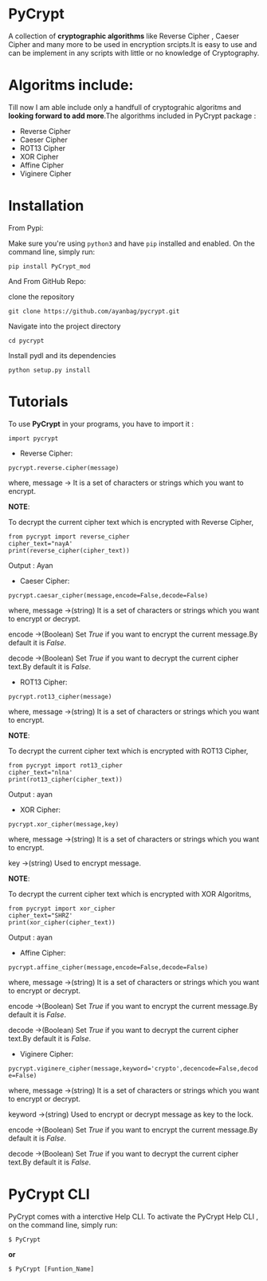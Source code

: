 # PyCrypt

A collection of **cryptographic algorithms** like Reverse Cipher , Caeser Cipher and many more to be used in encryption srcipts.It is easy to use and can be implement in any scripts with little or no knowledge of Cryptography.

# Algoritms include:

Till now I am able include only a handfull of cryptograhic algoritms and **looking forward to add more**.The algorithms included in PyCrypt package :
* Reverse Cipher
* Caeser Cipher
* ROT13 Cipher
* XOR Cipher
* Affine Cipher
* Viginere Cipher

# Installation

From Pypi:

Make sure you're using `python3` and have `pip` installed and enabled. On the command line, simply run:

`pip install PyCrypt_mod`

And From GitHub Repo:

clone the repository

`git clone https://github.com/ayanbag/pycrypt.git`

Navigate into the project directory

`cd pycrypt`

Install pydl and its dependencies

`python setup.py install`


# Tutorials

To use **PyCrypt** in your programs, you have to import it : 

`import pycrypt`


* Reverse Cipher:

`pycrypt.reverse.cipher(message)`

where, message -> It is a set of characters or strings which you want to encrypt.

**NOTE**:

To decrypt the current cipher text which is encrypted with Reverse Cipher,

~~~~
from pycrypt import reverse_cipher
cipher_text="nayA'
print(reverse_cipher(cipher_text))
~~~~
Output : Ayan

* Caeser Cipher:

`pycrypt.caesar_cipher(message,encode=False,decode=False)`

where, message ->(string) It is a set of characters or strings which you want to encrypt or decrypt.

encode ->(Boolean) Set *True* if you want to encrypt the current message.By default it is *False*.

decode ->(Boolean) Set *True* if you want to decrypt the current cipher text.By default it is *False*.

* ROT13 Cipher:

`pycrypt.rot13_cipher(message)`

where, message ->(string) It is a set of characters or strings which you want to encrypt.

**NOTE**:

To decrypt the current cipher text which is encrypted with ROT13 Cipher,

~~~~
from pycrypt import rot13_cipher
cipher_text="nlna'
print(rot13_cipher(cipher_text))
~~~~
Output : ayan

* XOR Cipher:

`pycrypt.xor_cipher(message,key)`

where, message ->(string) It is a set of characters or strings which you want to encrypt.

key ->(string) Used to encrypt message.

**NOTE**:

To decrypt the current cipher text which is encrypted with XOR Algoritms,

~~~~
from pycrypt import xor_cipher
cipher_text="SHRZ'
print(xor_cipher(cipher_text))
~~~~
Output : ayan

* Affine Cipher:

`pycrypt.affine_cipher(message,encode=False,decode=False)`

where, message ->(string) It is a set of characters or strings which you want to encrypt or decrypt.

encode ->(Boolean) Set *True* if you want to encrypt the current message.By default it is *False*.

decode ->(Boolean) Set *True* if you want to decrypt the current cipher text.By default it is *False*.

* Viginere Cipher:

`pycrypt.viginere_cipher(message,keyword='crypto',decencode=False,decode=False)`

where, message ->(string) It is a set of characters or strings which you want to encrypt or decrypt.

keyword ->(string) Used to encrypt or decrypt message as key to the lock.

encode ->(Boolean) Set *True* if you want to encrypt the current message.By default it is *False*.

decode ->(Boolean) Set *True* if you want to decrypt the current cipher text.By default it is *False*.

# PyCrypt CLI

PyCrypt comes with a interctive Help CLI. To activate the PyCrypt Help CLI , on the command line, simply run:

`$ PyCrypt`

**or**

`$ PyCrypt [Funtion_Name]`
